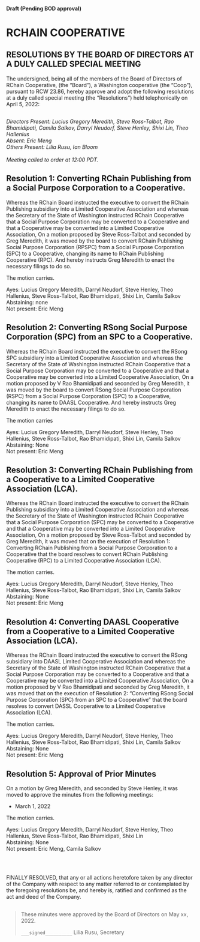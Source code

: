 #### Draft (Pending BOD approval)
<!--Markdown rendering of [2022/04-04/20220405-DocuSign.pdf](/2022/04-05/20220405-DocuSign.pdf)-->

##

# RCHAIN COOPERATIVE

## RESOLUTIONS BY THE BOARD OF DIRECTORS AT A DULY CALLED SPECIAL MEETING
The undersigned, being all of the members of the Board of Directors of RChain Cooperative, (the “Board”), a Washington cooperative (the “Coop”), pursuant to RCW 23.86, hereby approve and adopt the following resolutions at a duly called special meeting (the “Resolutions”) held telephonically on April 5, 2022:

##

*Directors Present: Lucius Gregory Meredith, Steve Ross-Talbot, Rao Bhamidipati, Camila Salkov, Darryl Neudorf, Steve Henley, Shixi Lin, Theo Hallenius* \
*Absent: Eric Meng* \
*Others Present:  Lilia Rusu, Ian Bloom* \
\
*Meeting called to order at 12:00 PDT.*

##

## Resolution 1: Converting RChain Publishing from a Social Purpose Corporation to a Cooperative.

Whereas the RChain Board instructed the executive to convert the RChain Publishing subsidiary into a Limited Cooperative Association and whereas the Secretary of the State of Washington instructed RChain Cooperative that a Social Purpose Corporation may be converted to a Cooperative and that a Cooperative may be converted into a Limited Cooperative Association, On a motion proposed by Steve Ross-Talbot and seconded by Greg Meredith, it was moved by the board to convert RChain Publishing Social Purpose Corporation (RPSPC) from a Social Purpose Corporation (SPC) to a Cooperative, changing its name to RChain Publishing Cooperative (RPC). And hereby instructs Greg Meredith to enact the necessary filings to do so.

The motion carries.

Ayes: Lucius Gregory Meredith, Darryl Neudorf, Steve Henley, Theo Hallenius, Steve Ross-Talbot, Rao Bhamidipati, Shixi Lin, Camila Salkov \
Abstaining: none \
Not present: Eric Meng

## Resolution 2: Converting RSong Social Purpose Corporation (SPC) from an SPC to a Cooperative.

Whereas the RChain Board instructed the executive to convert the RSong SPC subsidiary into a Limited Cooperative Association and whereas the Secretary of the State of Washington instructed RChain Cooperative that a Social Purpose Corporation may be converted to a Cooperative and that a Cooperative may be converted into a Limited Cooperative Association, On a motion proposed by V Rao Bhamidipati and seconded by Greg Meredith, it was moved by the board to convert RSong Social Purpose Corporation (RSPC) from a Social Purpose Corporation (SPC) to a Cooperative, changing its name to DAASL Cooperative. And hereby instructs Greg Meredith to enact the necessary filings to do so. 

The motion carries

Ayes: Lucius Gregory Meredith, Darryl Neudorf, Steve Henley, Theo Hallenius, Steve Ross-Talbot, Rao Bhamidipati, Shixi Lin, Camila Salkov \
Abstaining: None \
Not present: Eric Meng

## Resolution 3: Converting RChain Publishing from a Cooperative to a Limited Cooperative Association (LCA).

Whereas the RChain Board instructed the executive to convert the RChain Publishing subsidiary into a Limited Cooperative Association and whereas the Secretary of the State of Washington instructed RChain Cooperative that a Social Purpose Corporation (SPC) may be converted to a Cooperative and that a Cooperative may be converted into a Limited Cooperative Association, On a motion proposed by Steve Ross-Talbot and seconded by Greg Meredith, it  was moved that on the execution of Resolution 1: Converting RChain Publishing from a Social Purpose Corporation to a Cooperative that the board resolves to convert RChain Publishing Cooperative (RPC) to a Limited Cooperative Association (LCA).

The motion carries.

Ayes: Lucius Gregory Meredith, Darryl Neudorf, Steve Henley, Theo Hallenius, Steve Ross-Talbot, Rao Bhamidipati, Shixi Lin, Camila Salkov \
Abstaining: None \
Not present: Eric Meng

## Resolution 4: Converting DAASL Cooperative from a Cooperative to a Limited Cooperative Association (LCA).

Whereas the RChain Board instructed the executive to convert the RSong subsidiary into DAASL Limited Cooperative Association and whereas the Secretary of the State of Washington instructed RChain Cooperative that a Social Purpose Corporation may be converted to a Cooperative and that a Cooperative may be converted into a Limited Cooperative Association, On a motion proposed by V Rao Bhamidipati and seconded by Greg Meredith, it  was moved that on the execution of Resolution 2: “Converting RSong Social Purpose Corporation (SPC) from an SPC to a Cooperative” that the board resolves to convert DASSL Cooperative to a Limited Cooperative Association (LCA).

The motion carries.

Ayes: Lucius Gregory Meredith, Darryl Neudorf, Steve Henley, Theo Hallenius, Steve Ross-Talbot, Rao Bhamidipati, Shixi Lin, Camila Salkov \
Abstaining: None \
Not present: Eric Meng

## Resolution 5: Approval of Prior Minutes

On a motion by Greg Meredith, and seconded by Steve Henley, it was moved to approve the minutes from the following meetings:
 - March 1, 2022

The motion carries.

Ayes: Lucius Gregory Meredith, Darryl Neudorf, Steve Henley, Theo Hallenius, Steve Ross-Talbot, Rao Bhamidipati, Shixi Lin \
Abstaining: None \
Not present: Eric Meng, Camila Salkov

<br>

##

FINALLY RESOLVED, that any or all actions heretofore taken by any director of the Company with respect to any matter referred to or contemplated by the foregoing resolutions be, and hereby is, ratified and confirmed as the act and deed of the Company.

##

>These minutes were approved by the Board of Directors on May xx, 2022.
>
> `___signed__________`
> Lilia Rusu, Secretary
